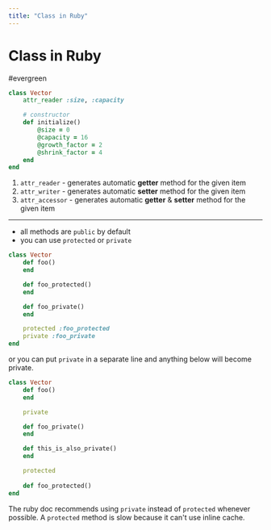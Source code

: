 ```yaml
---
title: "Class in Ruby"
---
```


# Class in Ruby
#evergreen

```rb
class Vector
	attr_reader :size, :capacity

	# constructor
	def initialize() 
		@size = 0
		@capacity = 16
		@growth_factor = 2
		@shrink_factor = 4
	end
end
```

1. `attr_reader` - generates automatic **getter** method for the given item
2. `attr_writer` - generates automatic **setter** method for the given item
3. `attr_accessor` - generates automatic **getter** & **setter** method for the given item

---

- all methods are `public` by default
- you can use `protected` or `private`

```rb
class Vector
	def foo()
	end

	def foo_protected()
	end

	def foo_private()
	end

	protected :foo_protected
	private :foo_private
end
```

or you can put `private` in a separate line and anything below will become private.

```rb
class Vector
	def foo()
	end

	private

	def foo_private()
	end

	def this_is_also_private()
	end

	protected
	
	def foo_protected()
end
```

The ruby doc recommends using `private` instead of `protected` whenever possible.
A `protected` method is slow because it can't use inline cache.

